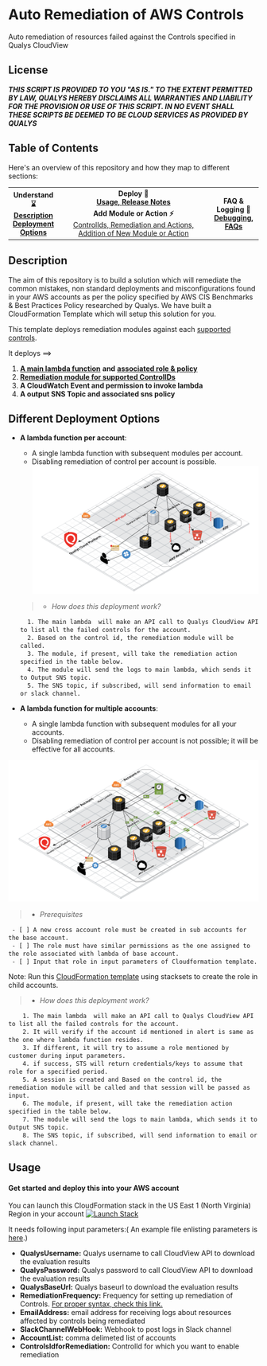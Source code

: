 # Auto Remediation of AWS Controls
Auto remediation of resources failed against the Controls specified in Qualys CloudView

## License
_**THIS SCRIPT IS PROVIDED TO YOU "AS IS."  TO THE EXTENT PERMITTED BY LAW, QUALYS HEREBY DISCLAIMS ALL WARRANTIES AND LIABILITY FOR THE PROVISION OR USE OF THIS SCRIPT.  IN NO EVENT SHALL THESE SCRIPTS BE DEEMED TO BE CLOUD SERVICES AS PROVIDED BY QUALYS**_

## Table of Contents
Here's an overview of this repository and how they map to different sections:

<table style="text-align:center width:100%" align="center" >
  <tr>
    <th rowspan="3" width="20%"> 
    	Understand ⌛️  <br> 
    	<a href="#Description">Description  </a>
	<a href="#Different-Deployment-Options">Deployment Options </a>
	 </th>
    <th width="60%">
    	<span style="font-weight:bold">Deploy 🐣 </span> <br> 
    	<a href="#Usage">Usage, </a>
	<a href="/Release_notes.md">Release Notes</a>
    </th>
    <th width="20%" colspan="3" rowspan="3">FAQ & Logging 🔎
    	<a href="/Debug/Readme.md">Debugging, </a>
	<a href="/Debug/FAQ.md">FAQs</a>
</th>
  </tr>
    <td align="center" width="60%">
    	<span style="font-weight:bold">Add Module or Action ⚡️</span><br> 	    
    	<a href="/Remediation/Readme.md">ControlIds, Remediation and Actions,</a>
	<a href="/Advanced/Readme.md">Addition of New Module or Action</a>
    </td>
  </tr>
</table>


## Description
The aim of this repository is to build a solution which will remediate the common mistakes, non standard deployments and misconfigurations found in your AWS accounts as per the policy specified by AWS CIS Benchmarks & Best Practices Policy researched by Qualys. We have built a CloudFormation Template which will setup this solution for you.

This template deploys remediation modules against each [supported controls](/Remediation/Readme.md).

It deploys ==>

  1. [**A main lambda function**](/mainlambdafunction.py) **and** [**associated role & policy**](/Config/lambdarole.yml) 
  2. [**Remediation module for supported ControlIDs**](/Remediation)
  3. **A CloudWatch Event and permission to invoke lambda**
  4. **A output SNS Topic and associated sns policy**

## Different Deployment Options

* **A lambda function per account**: 
   * A single lambda function with subsequent modules per account. 
   * Disabling remediation of control per account is possible.
![](/Images/RemediationSingleAccountModeV2.png?raw=true)

   > * _How does this deployment work?_
   
        1. The main lambda  will make an API call to Qualys CloudView API to list all the failed controls for the account.
        2. Based on the control id, the remediation module will be called.
        3. The module, if present, will take the remediation action specified in the table below.
        4. The module will send the logs to main lambda, which sends it to Output SNS topic.
        5. The SNS topic, if subscribed, will send information to email or slack channel.

* **A lambda function for multiple accounts**: 
  * A single lambda function with subsequent modules for all your accounts. 
  * Disabling remediation of control per account is not possible; it will be effective for all accounts.
 
![Images](/Images/RemediationMultiAccountModeV2.png?raw=true)

   > * _Prerequisites_
   
     - [ ] A new cross account role must be created in sub accounts for the base account.
     - [ ] The role must have similar permissions as the one assigned to the role associated with lambda of base account.
     - [ ] Input that role in input parameters of Cloudformation template.
 Note: Run this [CloudFormation template](/Config/QualysRemediationRole-Policy) using stacksets to create the role in child accounts.
 
   > * _How does this deployment work?_
   
        1. The main lambda  will make an API call to Qualys CloudView API to list all the failed controls for the account.
        2. It will verify if the account id mentioned in alert is same as the one where lambda function resides.
        3. If different, it will try to assume a role mentioned by customer during input parameters.
        4. if success, STS will return credentials/keys to assume that role for a specified period.
        5. A session is created and Based on the control id, the remediation module will be called and that session will be passed as input.
        6. The module, if present, will take the remediation action specified in the table below.
        7. The module will send the logs to main lambda, which sends it to Output SNS topic.
        8. The SNS topic, if subscribed, will send information to email or slack channel.



## Usage

#### Get started and deploy this into your AWS account
You can launch this CloudFormation stack in the US East 1 (North Virginia) Region in your account 
[![Launch Stack](https://cdn.rawgit.com/buildkite/cloudformation-launch-stack-button-svg/master/launch-stack.svg)](https://console.aws.amazon.com/cloudformation/home#/stacks/new?stackName=QualysRemediation&templateURL=https://s3.amazonaws.com/my-great-stack.json)

It needs following input parameters:( An example file enlisting parameters is [here](/Config/parameters.yml).)

  * **QualysUsername:** Qualys username to call CloudView API to download the evaluation results
  * **QualysPassword:** Qualys password to call CloudView API to download the evaluation results
  * **QualysBaseUrl:** Qualys baseurl to download the evaluation results
  * **RemediationFrequency:** Frequency for setting up remediation of Controls. [For proper syntax, check this link.](https://docs.aws.amazon.com/lambda/latest/dg/tutorial-scheduled-events-schedule-expressions.html)
  * **EmailAddress:** email address for receiving logs about resources affected by controls being remediated
  * **SlackChannelWebHook:** Webhook to post logs in Slack channel
  * **AccountList:** comma delimeted list of accounts
  * **ControlsIdforRemediation:** ControlId for which you want to enable remediation
